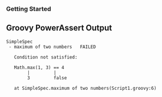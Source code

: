 ### Getting Started
## Groovy PowerAssert Output

```
SimpleSpec
 - maximum of two numbers   FAILED

   Condition not satisfied:
   
   Math.max(1, 3) == 4
        |         |
        3         false
   
   at SimpleSpec.maximum of two numbers(Script1.groovy:6)
```

